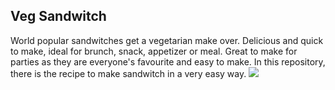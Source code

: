 ## Veg Sandwitch
World popular sandwitches get a vegetarian make over. Delicious and quick to make, ideal for brunch, snack, 
appetizer or meal. Great to make for parties as they are everyone's favourite and easy to make. In this 
repository, there is the recipe to make sandwitch in a very easy way.
![](https://www.indianhealthyrecipes.com/wp-content/uploads/2019/02/veg-sandwich-recipe.jpg)
